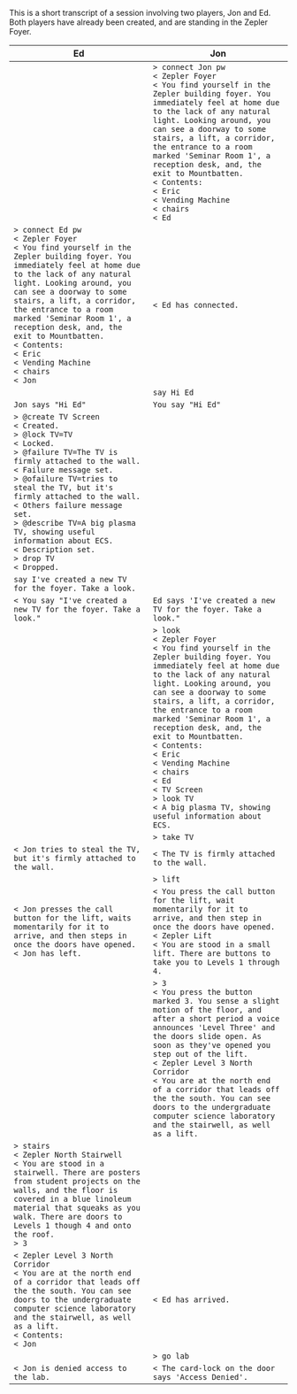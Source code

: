 This is a short transcript of a session involving two players, Jon and Ed. Both players have already been created, and are standing in the Zepler Foyer.

Ed  | Jon
--- | ---
    | `> connect Jon pw`<br>`< Zepler Foyer`<br>`< You find yourself in the Zepler building foyer. You immediately feel at home due to the lack of any natural light. Looking around, you can see a doorway to some stairs, a lift, a corridor, the entrance to a room marked 'Seminar Room 1', a reception desk, and, the exit to Mountbatten.`<br>`< Contents:`<br>`< Eric`<br>`< Vending Machine`<br>`< chairs`<br>`< Ed`<br>
`> connect Ed pw`<br>`< Zepler Foyer`<br>`< You find yourself in the Zepler building foyer. You immediately feel at home due to the lack of any natural light. Looking around, you can see a doorway to some stairs, a lift, a corridor, the entrance to a room marked 'Seminar Room 1', a reception desk, and, the exit to Mountbatten.`<br>`< Contents:`<br>`< Eric`<br>`< Vending Machine`<br>`< chairs`<br>`< Jon` | `< Ed has connected.`
    | `say Hi Ed`
`Jon says "Hi Ed"` | `You say "Hi Ed"`
`> @create TV Screen`<br>`< Created.`<br>`> @lock TV=TV`<br>`< Locked.`<br>`> @failure TV=The TV is firmly attached to the wall.`<br>`< Failure message set.`<br>`> @ofailure TV=tries to steal the TV, but it's firmly attached to the wall.`<br>`< Others failure message set.`<br>`> @describe TV=A big plasma TV, showing useful information about ECS.`<br>`< Description set.`<br>`> drop TV`<br>`< Dropped.`<br> | 
`say I've created a new TV for the foyer. Take a look.` | 
`< You say "I've created a new TV for the foyer. Take a look."` | `Ed says 'I've created a new TV for the foyer. Take a look."`
    | `> look`<br>`< Zepler Foyer`<br>`< You find yourself in the Zepler building foyer. You immediately feel at home due to the lack of any natural light. Looking around, you can see a doorway to some stairs, a lift, a corridor, the entrance to a room marked 'Seminar Room 1', a reception desk, and, the exit to Mountbatten.`<br>`< Contents:`<br>`< Eric`<br>`< Vending Machine`<br>`< chairs`<br>`< Ed`<br>`< TV Screen`<br>`> look TV`<br>`< A big plasma TV, showing useful information about ECS.`
    | `> take TV`
`< Jon tries to steal the TV, but it's firmly attached to the wall.` | `< The TV is firmly attached to the wall.`
    | `> lift`
`< Jon presses the call button for the lift, waits momentarily for it to arrive, and then steps in once the doors have opened.`<br>`< Jon has left.` | `< You press the call button for the lift, wait momentarily for it to arrive, and then step in once the doors have opened.`<br>`< Zepler Lift`<br>`< You are stood in a small lift. There are buttons to take you to Levels 1 through 4.`
    | `> 3`<br>`< You press the button marked 3. You sense a slight motion of the floor, and after a short period a voice announces 'Level Three' and the doors slide open. As soon as they've opened you step out of the lift.`<br>`< Zepler Level 3 North Corridor`<br>`< You are at the north end of a corridor that leads off the the south. You can see doors to the undergraduate computer science laboratory and the stairwell, as well as a lift.`
`> stairs`<br>`< Zepler North Stairwell`<br>`< You are stood in a stairwell. There are posters from student projects on the walls, and the floor is covered in a blue linoleum material that squeaks as you walk. There are doors to Levels 1 though 4 and onto the roof.`<br>`> 3` |  
`< Zepler Level 3 North Corridor`<br>`< You are at the north end of a corridor that leads off the the south. You can see doors to the undergraduate computer science laboratory and the stairwell, as well as a lift.`<br>`< Contents:`<br>`< Jon`<br> | `< Ed has arrived.`<br>
    | `> go lab`
`< Jon is denied access to the lab.` | `< The card-lock on the door says 'Access Denied'.`
